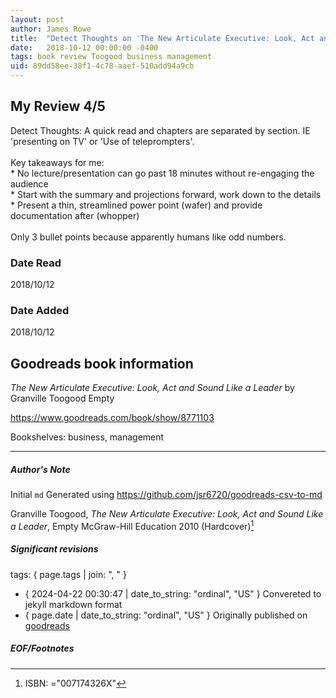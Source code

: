 ```yaml
---
layout: post
author: James Rowe
title:  "Detect Thoughts on 'The New Articulate Executive: Look, Act and Sound Like a Leader'"
date:   2018-10-12 00:00:00 -0400
tags: book review Toogood business management
uid: 89dd58ee-38f1-4c78-aaef-510add94a9cb
---
```


<!-- highly dependent on how you personally use jekyll templates, and how you want this to show up -->

## My Review 4/5

Detect Thoughts: A quick read and chapters are separated by section. IE 'presenting on TV' or 'Use of teleprompters'.<br/><br/>Key takeaways for me:<br/>* No lecture/presentation can go past 18 minutes without re-engaging the audience<br/>* Start with the summary and projections forward, work down to the details<br/>* Present a thin, streamlined power point (wafer) and provide documentation after (whopper)<br/><br/>Only 3 bullet points because apparently humans like odd numbers.

### Date Read
2018/10/12

### Date Added
2018/10/12

## Goodreads book information

*The New Articulate Executive: Look, Act and Sound Like a Leader* by Granville Toogood
Empty

https://www.goodreads.com/book/show/8771103

Bookshelves: business, management

---

##### Author's Note

Initial `md` Generated using https://github.com/jsr6720/goodreads-csv-to-md

Granville Toogood, *The New Articulate Executive: Look, Act and Sound Like a Leader*, Empty McGraw-Hill Education 2010 (Hardcover)[^1]

##### Significant revisions

tags: { page.tags | join: ", " } <!-- todo move this somewhere -->

- { 2024-04-22 00:30:47 | date_to_string: "ordinal", "US" } Convereted to jekyll markdown format 
- { page.date | date_to_string: "ordinal", "US" } Originally published on [goodreads](https://www.goodreads.com)

##### EOF/Footnotes

[^1]: ISBN: ="007174326X"